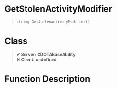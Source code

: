 # GetStolenActivityModifier
> `string GetStolenActivityModifier()`
# Class
> __✔ Server: CDOTABaseAbility__  
> __✖ Client: undefined__  
# Function Description

